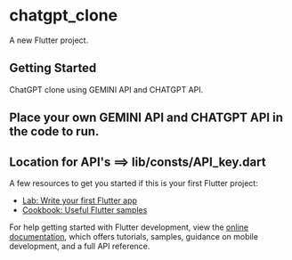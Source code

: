 # chatgpt_clone

A new Flutter project.

## Getting Started

ChatGPT clone using GEMINI API and CHATGPT API.  

## Place your own GEMINI API and CHATGPT API in the code to run.
## Location for API's ==> lib/consts/API_key.dart

A few resources to get you started if this is your first Flutter project:

- [Lab: Write your first Flutter app](https://docs.flutter.dev/get-started/codelab)
- [Cookbook: Useful Flutter samples](https://docs.flutter.dev/cookbook)

For help getting started with Flutter development, view the
[online documentation](https://docs.flutter.dev/), which offers tutorials,
samples, guidance on mobile development, and a full API reference.
